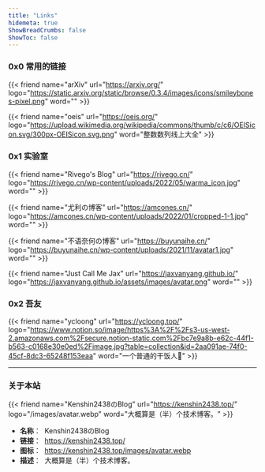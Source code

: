 ```yaml
---
title: "Links"
hidemeta: true
ShowBreadCrumbs: false
ShowToc: false
---
```


### 0x0 常用的链接

{{< friend name="arXiv" url="https://arxiv.org/" logo="https://static.arxiv.org/static/browse/0.3.4/images/icons/smileybones-pixel.png" word="" >}}

{{< friend name="oeis" url="https://oeis.org/" logo="https://upload.wikimedia.org/wikipedia/commons/thumb/c/c6/OEISicon.svg/300px-OEISicon.svg.png" word="整数数列线上大全" >}} 

### 0x1 实验室

{{< friend name="Rivego's Blog" url="https://rivego.cn/" logo="https://rivego.cn/wp-content/uploads/2022/05/warma_icon.jpg" word="" >}}

{{< friend name="尤利の博客" url="https://amcones.cn/" logo="https://amcones.cn/wp-content/uploads/2022/01/cropped-1-1.jpg" word="" >}}

{{< friend name="不语奈何の博客" url="https://buyunaihe.cn/" logo="https://buyunaihe.cn/wp-content/uploads/2021/11/avatar1.jpg" word="" >}}

{{< friend name="Just Call Me Jax" url="https://jaxvanyang.github.io/" logo="https://jaxvanyang.github.io/assets/images/avatar.png" word="" >}}

### 0x2 吾友

{{< friend name="ycloong" url="https://ycloong.top/" logo="https://www.notion.so/image/https%3A%2F%2Fs3-us-west-2.amazonaws.com%2Fsecure.notion-static.com%2Fbc7e9a8b-e62c-44f1-b563-c0168e30e0ed%2Fimage.jpg?table=collection&id=2aa091ae-74f0-45cf-8dc3-65248f153eaa" word="一个普通的干饭人🍚" >}}

---

### 关于本站

{{< friend name="Kenshin2438のBlog" url="https://kenshin2438.top/" logo="/images/avatar.webp" word="大概算是（半）个技术博客。" >}}

- **名称**：&nbsp; Kenshin2438のBlog
- **链接**：&nbsp; https://kenshin2438.top/
- **图标**：&nbsp; https://kenshin2438.top/images/avatar.webp
- **描述**：&nbsp; 大概算是（半）个技术博客。